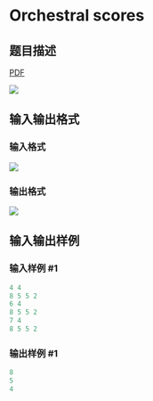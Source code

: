 # Orchestral scores

## 题目描述

[problemUrl]: https://uva.onlinejudge.org/index.php?option=com_onlinejudge&Itemid=8&category=871&page=show_problem&problem=5088

[PDF](https://uva.onlinejudge.org/external/131/p13177.pdf)

![](https://cdn.luogu.com.cn/upload/vjudge_pic/UVA13177/b09d7aeaf0f0120c47a620ed4704f0a7b4f3a669.png)

## 输入输出格式

### 输入格式

![](https://cdn.luogu.com.cn/upload/vjudge_pic/UVA13177/cb23ff8090a24d55ba3bd68445c79671b345e82b.png)

### 输出格式

![](https://cdn.luogu.com.cn/upload/vjudge_pic/UVA13177/8d1427a0176f65aaaa44e74fa76dd3777576f4dd.png)

## 输入输出样例

### 输入样例 #1

```cpp
4 4
8 5 5 2
6 4
8 5 5 2
7 4
8 5 5 2
```


### 输出样例 #1

```cpp
8
5
4
```


